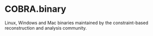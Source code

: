 COBRA.binary
============

Linux, Windows and Mac binaries maintained by the constraint-based reconstruction and analysis community.
